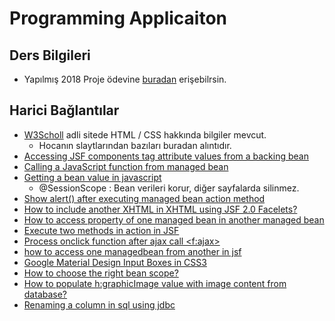 # Programming Applicaiton  

## Ders Bilgileri

- Yapılmış 2018 Proje ödevine [buradan][Diyetisyenim] erişebilrsin.

## Harici Bağlantılar

- [W3Scholl][W3Scholl] adli sitede HTML / CSS hakkında bilgiler mevcut.
  - Hocanın slaytlarından bazıları buradan alıntıdır.
- [Accessing JSF components tag attribute values from a backing bean](https://stackoverflow.com/questions/11061356/accessing-jsf-components-tag-attribute-values-from-a-backing-bean)
- [Calling a JavaScript function from managed bean](https://stackoverflow.com/questions/5675017/calling-a-javascript-function-from-managed-bean)
- [Getting a bean value in javascript](https://stackoverflow.com/questions/29765111/getting-a-bean-value-in-javascript)
  - @SessionScope : Bean verileri korur, diğer sayfalarda silinmez.
- [Show alert() after executing managed bean action method](https://stackoverflow.com/questions/30309236/show-alert-after-executing-managed-bean-action-method)
- [How to include another XHTML in XHTML using JSF 2.0 Facelets?](https://stackoverflow.com/questions/4792862/how-to-include-another-xhtml-in-xhtml-using-jsf-2-0-facelets?utm_medium=organic&utm_source=google_rich_qa&utm_campaign=google_rich_qa)
- [How to access property of one managed bean in another managed bean](https://stackoverflow.com/questions/7912663/execute-two-methods-in-action-in-jsf?utm_medium=organic&utm_source=google_rich_qa&utm_campaign=google_rich_qa)
- [Execute two methods in action in JSF](https://stackoverflow.com/questions/7912663/execute-two-methods-in-action-in-jsf?utm_medium=organic&utm_source=google_rich_qa&utm_campaign=google_rich_qa)
- [Process onclick function after ajax call <f:ajax>](https://stackoverflow.com/questions/13540298/process-onclick-function-after-ajax-call-fajax)
- [how to access one managedbean from another in jsf](https://stackoverflow.com/questions/27483739/how-to-access-one-managedbean-from-another-in-jsf?utm_medium=organic&utm_source=google_rich_qa&utm_campaign=google_rich_qa)
- [Google Material Design Input Boxes in CSS3](https://scotch.io/tutorials/google-material-design-input-boxes-in-css3)
- [How to choose the right bean scope?](https://stackoverflow.com/questions/7031885/how-to-choose-the-right-bean-scope/7031941#7031941)
- [How to populate h:graphicImage value with image content from database?](https://stackoverflow.com/questions/15074465/how-to-populate-hgraphicimage-value-with-image-content-from-database)
- [Renaming a column in sql using jdbc](https://stackoverflow.com/questions/17950170/renaming-a-column-in-sql-using-jdbc)

[Programming Application - Drive]: https://drive.google.com/open?id=1YwsbaNKSIrYhc3vg0kOkS3vSagZ6kuOE

[W3Scholl]: https://www.w3schools.com/
[Diyetisyenim]: https://github.com/yedhrab/DiyetisyenimJSF

